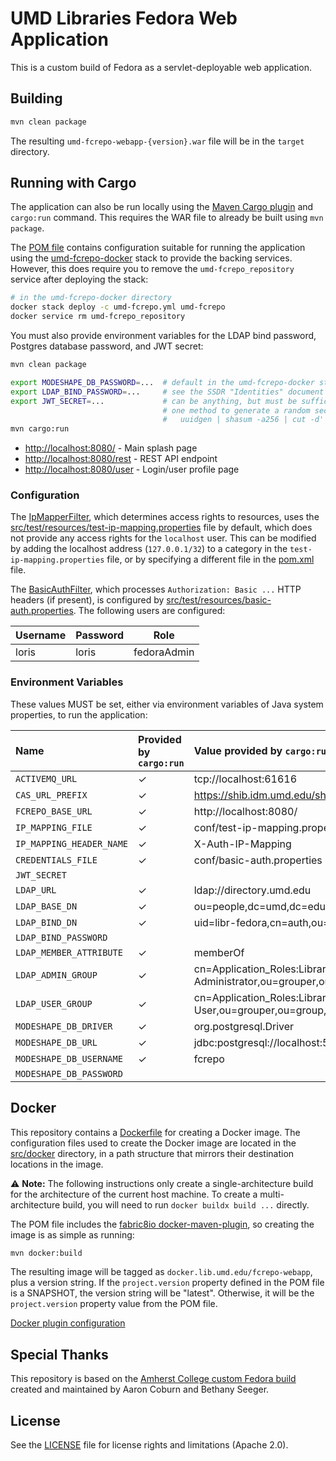 # UMD Libraries Fedora Web Application

This is a custom build of Fedora as a servlet-deployable web application.

## Building

```bash
mvn clean package
```

The resulting `umd-fcrepo-webapp-{version}.war` file will be in the `target` directory.

## Running with Cargo

The application can also be run locally using the [Maven Cargo plugin] and
`cargo:run` command. This requires the WAR file to already be built using
`mvn package`.

The [POM file](pom.xml) contains configuration suitable for running the
application using the [umd-fcrepo-docker] stack to provide the backing
services. However, this does require you to remove the `umd-fcrepo_repository`
service after deploying the stack:

```bash
# in the umd-fcrepo-docker directory
docker stack deploy -c umd-fcrepo.yml umd-fcrepo
docker service rm umd-fcrepo_repository
``` 

You must also provide environment variables for the LDAP bind password, Postgres
database password, and JWT secret:

```bash
mvn clean package

export MODESHAPE_DB_PASSWORD=...  # default in the umd-fcrepo-docker stack is "fcrepo"
export LDAP_BIND_PASSWORD=...     # see the SSDR "Identities" document for this
export JWT_SECRET=...             # can be anything, but must be sufficiently long
                                  # one method to generate a random secret is:
                                  #   uuidgen | shasum -a256 | cut -d' ' -f1
mvn cargo:run
```

* <http://localhost:8080/> - Main splash page
* <http://localhost:8080/rest> - REST API endpoint
* <http://localhost:8080/user> - Login/user profile page

### Configuration

The [IpMapperFilter], which determines access rights to resources, uses the 
[src/test/resources/test-ip-mapping.properties] file by default, which does not
provide any access rights for the `localhost` user. This can be modified by
adding the localhost address (`127.0.0.1/32`) to a category in the
`test-ip-mapping.properties` file, or by specifying a different file in the
[pom.xml](pom.xml) file.

The [BasicAuthFilter], which processes `Authorization: Basic ...` HTTP headers
(if present), is configured by [src/test/resources/basic-auth.properties]. The
following users are configured:

| Username | Password | Role        |
|----------|----------|-------------|
| loris    | loris    | fedoraAdmin |

### Environment Variables

These values MUST be set, either via environment variables of Java system
properties, to run the application:

| Name                     | Provided by `cargo:run` | Value provided by `cargo:run`                                                                |
|:-------------------------|:------------------------|:---------------------------------------------------------------------------------------------|
| `ACTIVEMQ_URL`           | ✓                       | tcp://localhost:61616                                                                        |
| `CAS_URL_PREFIX`         | ✓                       | https://shib.idm.umd.edu/shibboleth-idp/profile/cas                                          |
| `FCREPO_BASE_URL`        | ✓                       | http://localhost:8080/                                                                       |
| `IP_MAPPING_FILE`        | ✓                       | conf/test-ip-mapping.properties                                                              |
| `IP_MAPPING_HEADER_NAME` | ✓                       | X-Auth-IP-Mapping                                                                            |
| `CREDENTIALS_FILE`       | ✓                       | conf/basic-auth.properties                                                                   |
| `JWT_SECRET`             |                         ||
| `LDAP_URL`               | ✓                       | ldap://directory.umd.edu                                                                     |
| `LDAP_BASE_DN`           | ✓                       | ou=people,dc=umd,dc=edu                                                                      |
| `LDAP_BIND_DN`           | ✓                       | uid=libr-fedora,cn=auth,ou=ldap,dc=umd,dc=edu                                                |
| `LDAP_BIND_PASSWORD`     |                         ||
| `LDAP_MEMBER_ATTRIBUTE`  | ✓                       | memberOf                                                                                     |
| `LDAP_ADMIN_GROUP`       | ✓                       | cn=Application_Roles:Libraries:FCREPO:FCREPO-Administrator,ou=grouper,ou=group,dc=umd,dc=edu |
| `LDAP_USER_GROUP`        | ✓                       | cn=Application_Roles:Libraries:FCREPO:FCREPO-User,ou=grouper,ou=group,dc=umd,dc=edu          |
| `MODESHAPE_DB_DRIVER`    | ✓                       | org.postgresql.Driver                                                                        |
| `MODESHAPE_DB_URL`       | ✓                       | jdbc:postgresql://localhost:5432/fcrepo_modeshape5                                           |
| `MODESHAPE_DB_USERNAME`  | ✓                       | fcrepo                                                                                       |
| `MODESHAPE_DB_PASSWORD`  |                         ||

## Docker

This repository contains a [Dockerfile](Dockerfile) for creating a Docker image.
The configuration files used to create the Docker image are located in the
[src/docker](src/docker) directory, in a path structure that mirrors their
destination locations in the image.

⚠️ **Note:** The following instructions only create a single-architecture build
for the architecture of the current host machine. To create a multi-architecture
build, you will need to run `docker buildx build ...` directly.

The POM file includes the [fabric8io docker-maven-plugin], so creating the image
is as simple as running:

```bash
mvn docker:build
```

The resulting image will be tagged as `docker.lib.umd.edu/fcrepo-webapp`, 
plus a version string. If the `project.version` property defined in the POM 
file is a SNAPSHOT, the version string will be "latest". Otherwise, it will 
be the `project.version` property value from the POM file.

[Docker plugin configuration](pom.xml#L285-L296)

## Special Thanks

This repository is based on the [Amherst College custom Fedora build](https://gitlab.amherst.edu/acdc/amherst-fedora-webapp) created and maintained by Aaron Coburn and Bethany Seeger.

## License

See the [LICENSE](LICENSE.md) file for license rights and limitations (Apache 2.0).

[Maven Cargo plugin]: https://codehaus-cargo.github.io/cargo/Maven2+plugin.html
[umd-fcrepo-docker]: https://github.com/umd-lib/umd-fcrepo-docker
[IpMapperFilter]: src/main/java/edu/umd/lib/fcrepo/IpMapperFilter.java
[src/test/resources/test-ip-mapping.properties]: src/test/resources/test-ip-mapping.properties
[BasicAuthFilter]: src/main/java/edu/umd/lib/fcrepo/BasicAuthFilter.java
[src/test/resources/basic-auth.properties]: src/test/resources/basic-auth.properties
[fabric8io docker-maven-plugin]: http://dmp.fabric8.io/